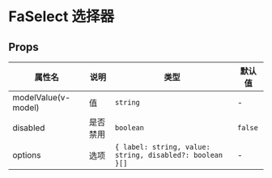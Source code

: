 # FaSelect 选择器

## Props

| 属性名              | 说明     | 类型                                                     | 默认值  |
| ------------------- | -------- | -------------------------------------------------------- | ------- |
| modelValue(v-model) | 值       | `string`                                                 | -       |
| disabled            | 是否禁用 | `boolean`                                                | `false` |
| options             | 选项     | `{ label: string, value: string, disabled?: boolean }[]` | -       |
